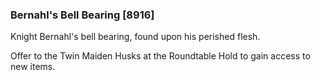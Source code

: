 ### Bernahl's Bell Bearing [8916]

Knight Bernahl's bell bearing, found upon his perished flesh.

Offer to the Twin Maiden Husks at the Roundtable Hold to gain access to new items.